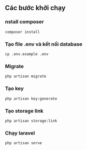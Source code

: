 ## Các bước khởi chạy
### nstall composer
```composer install```

### Tạo file .env và kết nối database
```cp .env.example .env```
### Migrate
```php artisan migrate```
### Tạo key
```php artisan key:generate```

### Tạo storage link
```php artisan storage:link```

### Chạy laravel
```php artisan serve```

